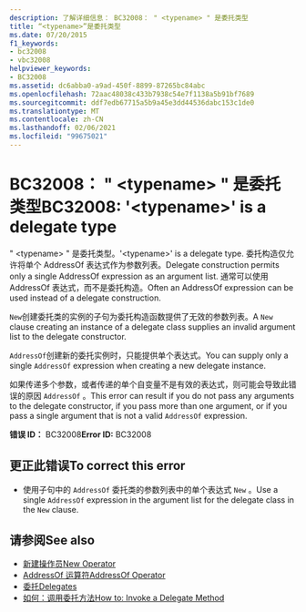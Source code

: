 ```yaml
---
description: 了解详细信息： BC32008： " <typename> " 是委托类型
title: “<typename>”是委托类型
ms.date: 07/20/2015
f1_keywords:
- bc32008
- vbc32008
helpviewer_keywords:
- BC32008
ms.assetid: dc6abba0-a9ad-450f-8899-87265bc84abc
ms.openlocfilehash: 72aac48038c433b7938c54e7f1138a5b91bf7689
ms.sourcegitcommit: ddf7edb67715a5b9a45e3dd44536dabc153c1de0
ms.translationtype: MT
ms.contentlocale: zh-CN
ms.lasthandoff: 02/06/2021
ms.locfileid: "99675021"
---
```

# <a name="bc32008-typename-is-a-delegate-type"></a><span data-ttu-id="6ab81-103">BC32008： " \<typename> " 是委托类型</span><span class="sxs-lookup"><span data-stu-id="6ab81-103">BC32008: '\<typename>' is a delegate type</span></span>

<span data-ttu-id="6ab81-104">" \<typename> " 是委托类型。</span><span class="sxs-lookup"><span data-stu-id="6ab81-104">'\<typename>' is a delegate type.</span></span> <span data-ttu-id="6ab81-105">委托构造仅允许将单个 AddressOf 表达式作为参数列表。</span><span class="sxs-lookup"><span data-stu-id="6ab81-105">Delegate construction permits only a single AddressOf expression as an argument list.</span></span> <span data-ttu-id="6ab81-106">通常可以使用 AddressOf 表达式，而不是委托构造。</span><span class="sxs-lookup"><span data-stu-id="6ab81-106">Often an AddressOf expression can be used instead of a delegate construction.</span></span>

 <span data-ttu-id="6ab81-107">`New`创建委托类的实例的子句为委托构造函数提供了无效的参数列表。</span><span class="sxs-lookup"><span data-stu-id="6ab81-107">A `New` clause creating an instance of a delegate class supplies an invalid argument list to the delegate constructor.</span></span>

 <span data-ttu-id="6ab81-108">`AddressOf`创建新的委托实例时，只能提供单个表达式。</span><span class="sxs-lookup"><span data-stu-id="6ab81-108">You can supply only a single `AddressOf` expression when creating a new delegate instance.</span></span>

 <span data-ttu-id="6ab81-109">如果传递多个参数，或者传递的单个自变量不是有效的表达式，则可能会导致此错误的原因 `AddressOf` 。</span><span class="sxs-lookup"><span data-stu-id="6ab81-109">This error can result if you do not pass any arguments to the delegate constructor, if you pass more than one argument, or if you pass a single argument that is not a valid `AddressOf` expression.</span></span>

 <span data-ttu-id="6ab81-110">**错误 ID：** BC32008</span><span class="sxs-lookup"><span data-stu-id="6ab81-110">**Error ID:** BC32008</span></span>

## <a name="to-correct-this-error"></a><span data-ttu-id="6ab81-111">更正此错误</span><span class="sxs-lookup"><span data-stu-id="6ab81-111">To correct this error</span></span>

- <span data-ttu-id="6ab81-112">使用子句中的 `AddressOf` 委托类的参数列表中的单个表达式 `New` 。</span><span class="sxs-lookup"><span data-stu-id="6ab81-112">Use a single `AddressOf` expression in the argument list for the delegate class in the `New` clause.</span></span>

## <a name="see-also"></a><span data-ttu-id="6ab81-113">请参阅</span><span class="sxs-lookup"><span data-stu-id="6ab81-113">See also</span></span>

- [<span data-ttu-id="6ab81-114">新建操作员</span><span class="sxs-lookup"><span data-stu-id="6ab81-114">New Operator</span></span>](../operators/new-operator.md)
- [<span data-ttu-id="6ab81-115">AddressOf 运算符</span><span class="sxs-lookup"><span data-stu-id="6ab81-115">AddressOf Operator</span></span>](../operators/addressof-operator.md)
- [<span data-ttu-id="6ab81-116">委托</span><span class="sxs-lookup"><span data-stu-id="6ab81-116">Delegates</span></span>](../../programming-guide/language-features/delegates/index.md)
- [<span data-ttu-id="6ab81-117">如何：调用委托方法</span><span class="sxs-lookup"><span data-stu-id="6ab81-117">How to: Invoke a Delegate Method</span></span>](../../programming-guide/language-features/delegates/how-to-invoke-a-delegate-method.md)
